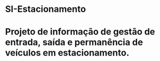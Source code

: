 # SI-Estacionamento
# Projeto de informação de gestão de entrada, saída e permanência de veículos em estacionamento.

